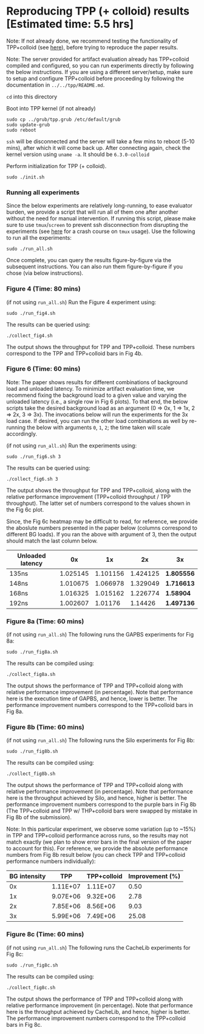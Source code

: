 # Reproducing TPP (+ colloid) results [Estimated time: 5.5 hrs]

Note: If not already done, we recommend testing the functionality of TPP+colloid (see [here](test.md)), before trying to reproduce the paper results.

Note: The server provided for artifact evaluation already has TPP+colloid compiled and configured, so you can run experiments directly by following the below instructions. If you are using a different server/setup, make sure to setup and configure TPP+colloid before proceeding by following the documentation in `../../tpp/README.md`.  

`cd` into this directory

Boot into TPP kernel (if not already)

```
sudo cp ../grub/tpp.grub /etc/default/grub
sudo update-grub
sudo reboot 
```

`ssh` will be disconnected and the server will take a few mins to reboot (5-10 mins), after which it will come back up. After connecting again, check the kernel version using `uname -a`. It should be `6.3.0-colloid`

Perform initialization for TPP (+ colloid).

```
sudo ./init.sh
```

### Running all experiments

Since the below experiments are relatively long-running, to ease evaluator burden, we provide a script that will run all of them one after another without the need for manual intervention. If running this script, please make sure to use `tmux`/`screen` to prevent ssh disconnection from disrupting the experiments (see [here](../docs/tmux-usage.md) for a crash course on `tmux` usage). Use the following to run all the experiments:

```
sudo ./run_all.sh
```

Once complete, you can query the results figure-by-figure via the subsequent instructions. You can also run them figure-by-figure if you chose (via below instructions).

### Figure 4 (Time: 80 mins)

(if not using `run_all.sh`) Run the Figure 4 experiment using:

```
sudo ./run_fig4.sh
```

The results can be queried using:

```
./collect_fig4.sh
```

The output shows the throughput for TPP and TPP+colloid. These numbers correspond to the TPP and TPP+colloid bars in Fig 4b.

### Figure 6 (Time: 60 mins)

Note: The paper shows results for different combinations of background load and unloaded latency. To minimize artifact evaluation time, we recommend fixing the background load to a given value and varying the unloaded latency (i.e., a single row in Fig 6 plots). To that end, the below scripts take the desired background load as an argument (0 => 0x, 1 => 1x, 2 => 2x, 3 => 3x). The invocations below will run the experiments for the 3x load case. If desired, you can run the other load combinations as well by re-running the below with arguments `0`, `1`, `2`; the time taken will scale accordingly. 

(if not using `run_all.sh`) Run the experiments using:

```
sudo ./run_fig6.sh 3
```

The results can be queried using:

```
./collect_fig6.sh 3
```

The output shows the throughput for TPP and TPP+colloid, along with the relative performance improvement (TPP+colloid throughput / TPP throughput). The latter set of numbers correspond to the values shown in the Fig 6c plot.

Since, the Fig 6c heatmap may be difficult to read, for reference, we provide the aboslute numbers presented in the paper below (columns correspond to different BG loads). If you ran the above with argument of 3, then the output should match the last column below.  

| Unloaded latency | 0x       | 1x       | 2x       | **3x**    |
|------------------|----------|----------|----------|-----------|
| 135ns            | 1.025145 | 1.101156 | 1.424125 | **1.805556**  |
| 148ns            | 1.010675 | 1.066978 | 1.329049 | **1.716613** |
| 168ns            | 1.016325 | 1.015162 | 1.226774 | **1.58904**  |
| 192ns            | 1.002607 | 1.01176  | 1.14426  | **1.497136**  |



### Figure 8a (Time: 60 mins)

(if not using `run_all.sh`) The following runs the GAPBS experiments for Fig 8a:

```
sudo ./run_fig8a.sh
```

The results can be compiled using:

```
./collect_fig8a.sh
```

The output shows the performance of TPP and TPP+colloid along with relative performance improvement (in percentage). Note that performance here is the execution time of GAPBS, and hence, lower is better. The performance improvement numbers correspond to the TPP+colloid bars in Fig 8a.

### Figure 8b (Time: 60 mins)

(if not using `run_all.sh`) The following runs the Silo experiments for Fig 8b:

```
sudo ./run_fig8b.sh
```

The results can be compiled using:

```
./collect_fig8b.sh
```

The output shows the performance of TPP and TPP+colloid along with relative performance improvement (in percentage). Note that performance here is the throughput achieved by Silo, and hence, higher is better. The performance improvement numbers correspond to the purple bars in Fig 8b (The TPP+colloid and TPP w/ THP+colloid bars were swapped by mistake in Fig 8b of the submission).

Note: In this particular experiment, we observe some variation (up to ~15%) in TPP and TPP+colloid performance across runs, so the results may not match exactly (we plan to show error bars in the final version of the paper to account for this). For reference, we provide the absolute performance numbers from Fig 8b result below (you can check TPP and TPP+colloid performance numbers individually):

| BG intensity | TPP       | TPP+colloid | Improvement (%) |
|----------|-----------|-------------|-----------------|
| 0x        | 1.11E+07  | 1.11E+07    | 0.50            |
| 1x        | 9.07E+06  | 9.32E+06    | 2.78            |
| 2x       | 7.85E+06  | 8.56E+06    | 9.03            |
| 3x       | 5.99E+06  | 7.49E+06    | 25.08           |




### Figure 8c (Time: 60 mins)

(if not using `run_all.sh`) The following runs the CacheLib experiments for Fig 8c:

```
sudo ./run_fig8c.sh
```

The results can be compiled using:

```
./collect_fig8c.sh
```

The output shows the performance of TPP and TPP+colloid along with relative performance improvement (in percentage). Note that performance here is the throughput achieved by CacheLib, and hence, higher is better. The performance improvement numbers correspond to the TPP+colloid bars in Fig 8c.



